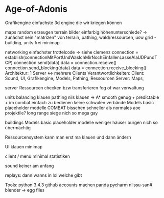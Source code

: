 # Age-of-Adonis

Grafikengine
    einfachste 3d engine die wir kriegen können
    
maps
    random erzeugen
    terrain bilder einfarbig
    höhenunterschiede? -> zunächst nein
    "matrizen" von terrain, pathing, wald/ressourcen, usw
    grid - building, units frei
    minimap
    
networking
    einfachster trottelcode -> siehe clemenz
    connection = establish(connectionMitPortUndWasIchMirNochEinfallenLasseAlaUDPundTCP)
    connection.send(data)
    data = connection.receive()
    connection.send_blocking(data)
    data = connection.receive_blocking()
    Architektur:
    1 Server <-> mehrere Clients
    Verantwortlichkeiten:
    Client: 
    Sound, UI, Grafikengine, Models, Pathing, Ressourcen
    Server:
    Maps,
    
server
    Ressourcen checken bzw transferieren
    fog of war verwaltung
    
    
units
    balancing klauen
    pathing
    nils klauen -> A*
    smooth genug + predictable + im combat einfach zu bedienen
    keine schwulen verbände
    Models
    basic placeholder modelle
    COMBAT
    bisschen schneller als normales aoe
    projektile?
    long range siege nich so mega gay
    
buildings
    Models
    basic placeholder modelle
    weniger häuser
    burgen nich so übermächtig
    
Ressourcensystem
    kann man erst ma klauen und dann ändern
    
UI
    klauen
    minimap
    
client / menu
    minimal
    statistiken
    
sound
    keiner am anfang
    
replays:
    dann wanns in lol welche gibt
    
Tools:
    python 3.4.3
    github accounts machen
    panda
    pycharm
    nilssu-san#
    blender -> egg files
